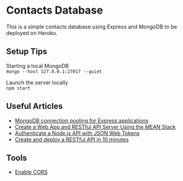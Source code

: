 # Contacts Database

This is a simple contacts database using Express and MongoDB to be deployed on Heroku.

## Setup Tips

Starting a local MongoDB  
`mongo --host 127.0.0.1:27017 --quiet`

Launch the server locally  
`npm start`

## Useful Articles

- [MongoDB connection pooling for Express applications](https://blog.mlab.com/2017/05/mongodb-connection-pooling-for-express-applications/)
- [Create a Web App and RESTful API Server Using the MEAN Stack](https://devcenter.heroku.com/articles/mean-apps-restful-api)
- [Authenticate a Node.js API with JSON Web Tokens](https://scotch.io/tutorials/authenticate-a-node-js-api-with-json-web-tokens)
- [Create and deploy a RESTful API in 10 minutes](https://www.youtube.com/watch?v=6x-ijyG-ack)

## Tools

- [Enable CORS](https://github.com/expressjs/cors#simple-usage-enable-all-cors-requests)



